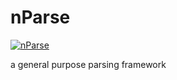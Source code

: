 nParse
===

[![nParse](https://travis-ci.org/nparse/nparse-cpp.svg?branch=master)](https://travis-ci.org/nparse/nparse-cpp/builds)

a general purpose parsing framework
